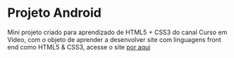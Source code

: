 # Projeto Android
 Mini projeto criado para aprendizado de HTML5 + CSS3 do canal Curso em Video, com o objeto de aprender a desenvolver site com linguagens front end como HTML5 & CSS3, acesse o site [por aqui](https://israeloriente1.github.io/projeto-android/)
